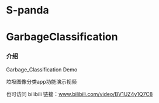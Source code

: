 # S-panda
# GarbageClassification

### 介绍
Garbage_Classification Demo

垃圾图像分类app功能演示视频

也可访问 bilibili 链接：www.bilibili.com/video/BV1UZ4y1Q7C8
